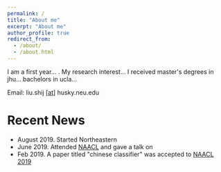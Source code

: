 ```yaml
---
permalink: /
title: "About me"
excerpt: "About me"
author_profile: true
redirect_from: 
  - /about/
  - /about.html
---
```


I am a first year... . My research interest... I received master's degrees in jhu... bachelors in ucla...

Email: liu.shij [[at](https://en.wikipedia.org/wiki/At_sign)] husky.neu.edu

# Recent News

* August 2019. Started Northeastern
* June 2019. Attended [NAACL](https://naacl2019.org) and gave a talk on 
* Feb 2019. A paper titled "chinese classifier" was accepted to [NAACL 2019](https://naacl2019.org)

